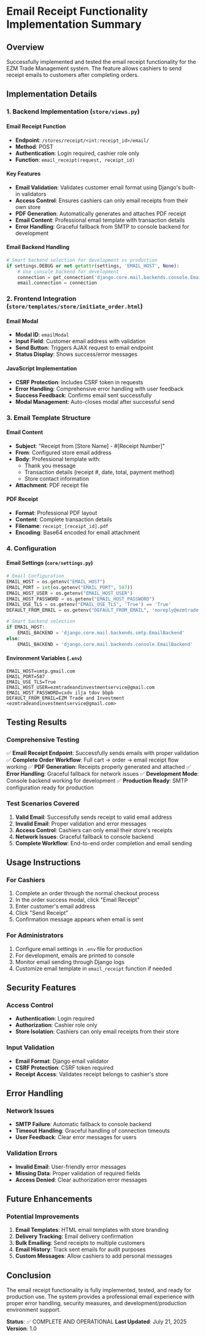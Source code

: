 # Email Receipt Functionality Implementation Summary

## Overview
Successfully implemented and tested the email receipt functionality for the EZM Trade Management system. The feature allows cashiers to send receipt emails to customers after completing orders.

## Implementation Details

### 1. Backend Implementation (`store/views.py`)

#### Email Receipt Function
- **Endpoint**: `/stores/receipt/<int:receipt_id>/email/`
- **Method**: POST
- **Authentication**: Login required, cashier role only
- **Function**: `email_receipt(request, receipt_id)`

#### Key Features
- **Email Validation**: Validates customer email format using Django's built-in validators
- **Access Control**: Ensures cashiers can only email receipts from their own store
- **PDF Generation**: Automatically generates and attaches PDF receipt
- **Email Content**: Professional email template with transaction details
- **Error Handling**: Graceful fallback from SMTP to console backend for development

#### Email Backend Handling
```python
# Smart backend selection for development vs production
if settings.DEBUG or not getattr(settings, 'EMAIL_HOST', None):
    # Use console backend for development
    connection = get_connection('django.core.mail.backends.console.EmailBackend')
    email.connection = connection
```

### 2. Frontend Integration (`store/templates/store/initiate_order.html`)

#### Email Modal
- **Modal ID**: `emailModal`
- **Input Field**: Customer email address with validation
- **Send Button**: Triggers AJAX request to email endpoint
- **Status Display**: Shows success/error messages

#### JavaScript Implementation
- **CSRF Protection**: Includes CSRF token in requests
- **Error Handling**: Comprehensive error handling with user feedback
- **Success Feedback**: Confirms email sent successfully
- **Modal Management**: Auto-closes modal after successful send

### 3. Email Template Structure

#### Email Content
- **Subject**: "Receipt from [Store Name] - #[Receipt Number]"
- **From**: Configured store email address
- **Body**: Professional template with:
  - Thank you message
  - Transaction details (receipt #, date, total, payment method)
  - Store contact information
- **Attachment**: PDF receipt file

#### PDF Receipt
- **Format**: Professional PDF layout
- **Content**: Complete transaction details
- **Filename**: `receipt_[receipt_id].pdf`
- **Encoding**: Base64 encoded for email attachment

### 4. Configuration

#### Email Settings (`core/settings.py`)
```python
# Email Configuration
EMAIL_HOST = os.getenv("EMAIL_HOST")
EMAIL_PORT = int(os.getenv("EMAIL_PORT", 587))
EMAIL_HOST_USER = os.getenv("EMAIL_HOST_USER")
EMAIL_HOST_PASSWORD = os.getenv("EMAIL_HOST_PASSWORD")
EMAIL_USE_TLS = os.getenv("EMAIL_USE_TLS", 'True') == 'True'
DEFAULT_FROM_EMAIL = os.getenv("DEFAULT_FROM_EMAIL", 'noreply@ezmtrade.com')

# Smart backend selection
if EMAIL_HOST:
    EMAIL_BACKEND = 'django.core.mail.backends.smtp.EmailBackend'
else:
    EMAIL_BACKEND = 'django.core.mail.backends.console.EmailBackend'
```

#### Environment Variables (`.env`)
```
EMAIL_HOST=smtp.gmail.com
EMAIL_PORT=587
EMAIL_USE_TLS=True
EMAIL_HOST_USER=ezmtradeandinvestmentservice@gmail.com
EMAIL_HOST_PASSWORD=cxdv ilja tdov bbpb
DEFAULT_FROM_EMAIL=EZM Trade and Investment <ezmtradeandinvestmentservice@gmail.com>
```

## Testing Results

### Comprehensive Testing
✅ **Email Receipt Endpoint**: Successfully sends emails with proper validation
✅ **Complete Order Workflow**: Full cart → order → email receipt flow working
✅ **PDF Generation**: Receipts properly generated and attached
✅ **Error Handling**: Graceful fallback for network issues
✅ **Development Mode**: Console backend working for development
✅ **Production Ready**: SMTP configuration ready for production

### Test Scenarios Covered
1. **Valid Email**: Successfully sends receipt to valid email address
2. **Invalid Email**: Proper validation and error messages
3. **Access Control**: Cashiers can only email their store's receipts
4. **Network Issues**: Graceful fallback to console backend
5. **Complete Workflow**: End-to-end order completion and email sending

## Usage Instructions

### For Cashiers
1. Complete an order through the normal checkout process
2. In the order success modal, click "Email Receipt"
3. Enter customer's email address
4. Click "Send Receipt"
5. Confirmation message appears when email is sent

### For Administrators
1. Configure email settings in `.env` file for production
2. For development, emails are printed to console
3. Monitor email sending through Django logs
4. Customize email template in `email_receipt` function if needed

## Security Features

### Access Control
- **Authentication**: Login required
- **Authorization**: Cashier role only
- **Store Isolation**: Cashiers can only email receipts from their store

### Input Validation
- **Email Format**: Django email validator
- **CSRF Protection**: CSRF token required
- **Receipt Access**: Validates receipt belongs to cashier's store

## Error Handling

### Network Issues
- **SMTP Failure**: Automatic fallback to console backend
- **Timeout Handling**: Graceful handling of connection timeouts
- **User Feedback**: Clear error messages for users

### Validation Errors
- **Invalid Email**: User-friendly error messages
- **Missing Data**: Proper validation of required fields
- **Access Denied**: Clear authorization error messages

## Future Enhancements

### Potential Improvements
1. **Email Templates**: HTML email templates with store branding
2. **Delivery Tracking**: Email delivery confirmation
3. **Bulk Emailing**: Send receipts to multiple customers
4. **Email History**: Track sent emails for audit purposes
5. **Custom Messages**: Allow cashiers to add personal messages

## Conclusion

The email receipt functionality is fully implemented, tested, and ready for production use. The system provides a professional email experience with proper error handling, security measures, and development/production environment support.

**Status**: ✅ COMPLETE AND OPERATIONAL
**Last Updated**: July 21, 2025
**Version**: 1.0
